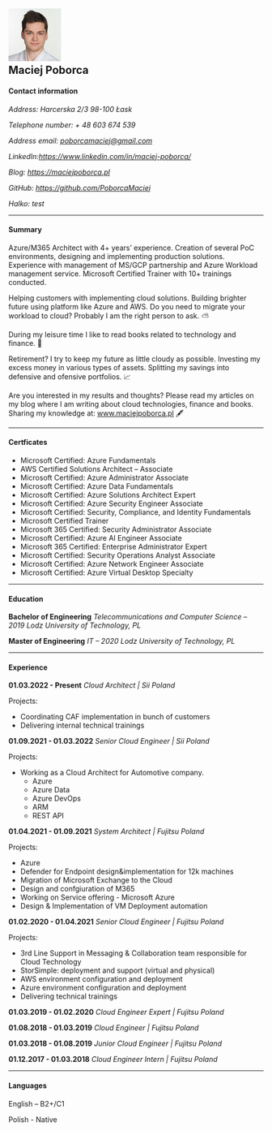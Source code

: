 ![alt text](./assets/images/cvphoto.png "Maciej Poborca")  
**Maciej Poborca**
---
#### Contact information
*Address: Harcerska 2/3 98-100 Łask*

*Telephone number: + 48 603 674 539*

*Address email: poborcamaciej@gmail.com*

*LinkedIn:https://www.linkedin.com/in/maciej-poborca/*

*Blog: https://maciejpoborca.pl*

*GitHub: https://github.com/PoborcaMaciej*

*Halko: test*

---
#### Summary

Azure/M365 Architect with 4+ years’ experience. Creation of several PoC environments, designing and implementing production solutions. Experience with management of MS/GCP partnership and Azure Workload management service. Microsoft Certified Trainer with 10+ trainings conducted.

Helping customers with implementing cloud solutions. Building brighter future using platform like Azure and AWS. Do you need to migrate your workload to cloud? Probably I am the right person to ask. ⛅

During my leisure time I like to read books related to technology and finance. 📖

Retirement? I try to keep my future as little cloudy as possible. Investing my excess money in various types of assets. Splitting my savings into defensive and ofensive portfolios. 📈

Are you interested in my results and thoughts? Please read my articles on my blog where I am writing about cloud technologies, finance and books.
Sharing my knowledge at: www.maciejpoborca.pl 🖋

---
#### Certficates

- Microsoft Certified: Azure Fundamentals
- AWS Certified Solutions Architect – Associate
- Microsoft Certified: Azure Administrator Associate
- Microsoft Certified: Azure Data Fundamentals
- Microsoft Certified: Azure Solutions Architect Expert
- Microsoft Certified: Azure Security Engineer Associate
- Microsoft Certified: Security, Compliance, and Identity Fundamentals
- Microsoft Certified Trainer
- Microsoft 365 Certified: Security Administrator Associate
- Microsoft Certified: Azure AI Engineer Associate
- Microsoft 365 Certified: Enterprise Administrator Expert
- Microsoft Certified: Security Operations Analyst Associate
- Microsoft Certified: Azure Network Engineer Associate
- Microsoft Certified: Azure Virtual Desktop Specialty

---

#### Education

**Bachelor of Engineering**
*Telecommunications and Computer Science – 2019
Lodz University of Technology, PL*

**Master of Engineering**
*IT – 2020
Lodz University of Technology, PL*

---

#### Experience

**01.03.2022 - Present**
*Cloud Architect | Sii Poland*

Projects:

- Coordinating CAF implementation in bunch of customers
- Delivering internal technical trainings

**01.09.2021 - 01.03.2022**
*Senior Cloud Engineer | Sii Poland*

Projects:

- Working as a Cloud Architect for Automotive company.
  - Azure
  - Azure Data 
  - Azure DevOps
  - ARM
  - REST API
  
**01.04.2021 - 01.09.2021**
*System Architect | Fujitsu Poland*

Projects:

  - Azure
  - Defender for Endpoint design&implementation for 12k machines
  - Migration of Microsoft Exchange to the Cloud
  - Design and confgiuration of M365
  - Working on Service offering - Microsoft Azure
  - Design & Implementation of VM Deployment automation

**01.02.2020 - 01.04.2021**
*Senior Cloud Engineer | Fujitsu Poland*

Projects:

  - 3rd Line Support in Messaging & Collaboration team responsible for Cloud Technology
  - StorSimple: deployment and support (virtual and physical)
  - AWS environment configuration and deployment
  - Azure environment configuration and deployment
  - Delivering technical trainings

**01.03.2019 - 01.02.2020**
*Cloud Engineer Expert | Fujitsu Poland*

**01.08.2018 - 01.03.2019**
*Cloud Engineer | Fujitsu Poland*

**01.03.2018 - 01.08.2019**
*Junior Cloud Engineer | Fujitsu Poland*

**01.12.2017 - 01.03.2018**
*Cloud Engineer Intern | Fujitsu Poland*

---
#### Languages

English – B2+/C1

Polish  - Native